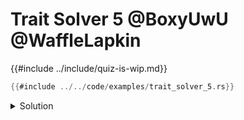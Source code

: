 # Trait Solver 5 @BoxyUwU @WaffleLapkin

{{#include ../include/quiz-is-wip.md}}

```rust
{{#include ../../code/examples/trait_solver_5.rs}}
```

<details>
<summary>Solution</summary>

```
{{#include ../../code/examples/stderr/trait_solver_5.stderr}}
```

<!-- FIXME: explanation (also: doesn't error on newer versions)-->

</details>
